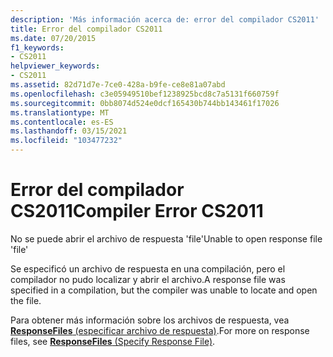 ```yaml
---
description: 'Más información acerca de: error del compilador CS2011'
title: Error del compilador CS2011
ms.date: 07/20/2015
f1_keywords:
- CS2011
helpviewer_keywords:
- CS2011
ms.assetid: 82d71d7e-7ce0-428a-b9fe-ce8e81a07abd
ms.openlocfilehash: c3e05949510bef1238925bcd8c7a5131f660759f
ms.sourcegitcommit: 0bb8074d524e0dcf165430b744bb143461f17026
ms.translationtype: MT
ms.contentlocale: es-ES
ms.lasthandoff: 03/15/2021
ms.locfileid: "103477232"
---
```

# <a name="compiler-error-cs2011"></a><span data-ttu-id="cc537-103">Error del compilador CS2011</span><span class="sxs-lookup"><span data-stu-id="cc537-103">Compiler Error CS2011</span></span>

<span data-ttu-id="cc537-104">No se puede abrir el archivo de respuesta 'file'</span><span class="sxs-lookup"><span data-stu-id="cc537-104">Unable to open response file 'file'</span></span>  
  
 <span data-ttu-id="cc537-105">Se especificó un archivo de respuesta en una compilación, pero el compilador no pudo localizar y abrir el archivo.</span><span class="sxs-lookup"><span data-stu-id="cc537-105">A response file was specified in a compilation, but the compiler was unable to locate and open the file.</span></span>  
  
 <span data-ttu-id="cc537-106">Para obtener más información sobre los archivos de respuesta, vea [ **ResponseFiles** (especificar archivo de respuesta)](../language-reference/compiler-options/miscellaneous.md#responsefiles).</span><span class="sxs-lookup"><span data-stu-id="cc537-106">For more on response files, see [**ResponseFiles** (Specify Response File)](../language-reference/compiler-options/miscellaneous.md#responsefiles).</span></span>
